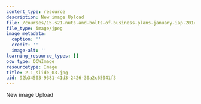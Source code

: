 ```yaml
---
content_type: resource
description: New image Upload
file: /courses/15-s21-nuts-and-bolts-of-business-plans-january-iap-2014/92b34503938141d3242630a2c65041f3_2.1_slide_03.jpg
file_type: image/jpeg
image_metadata:
  caption: ''
  credit: ''
  image-alt: ''
learning_resource_types: []
ocw_type: OCWImage
resourcetype: Image
title: 2.1_slide_03.jpg
uid: 92b34503-9381-41d3-2426-30a2c65041f3
---
```

New image Upload


